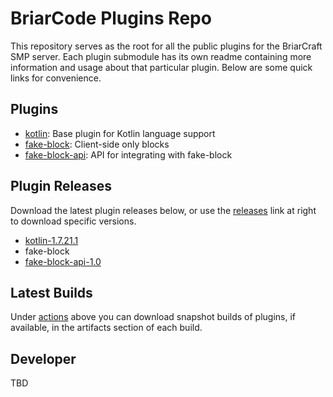 # BriarCode Plugins Repo
This repository serves as the root for all the public plugins for the BriarCraft SMP server. Each plugin submodule has
its own readme containing more information and usage about that particular plugin. Below are some quick links for
convenience.

## Plugins
* [kotlin](../../tree/main/kotlin): Base plugin for Kotlin language support
* [fake-block](../../tree/main/fake-block): Client-side only blocks
* [fake-block-api](../../tree/main/fake-block-api): API for integrating with fake-block

## Plugin Releases
Download the latest plugin releases below, or use the [releases](../../releases) link at right to download specific versions.
* [kotlin-1.7.21.1](../../releases/download/kotlin-1.7.21.1/kotlin-1.7.21.1.jar)
* fake-block
* [fake-block-api-1.0](../../releases/download/fake-block-api-1.0/fake-block-api-1.0.jar)

## Latest Builds
Under [actions](../../actions) above you can download snapshot builds of plugins, if available, in the artifacts section of each build.

## Developer
TBD

